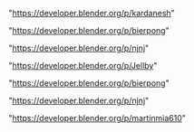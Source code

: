 "https://developer.blender.org/p/kardanesh"

"https://developer.blender.org/p/bierpong"

"https://developer.blender.org/p/njnj"

"https://developer.blender.org/p/Jellby"

 
"https://developer.blender.org/p/bierpong"


"https://developer.blender.org/p/njnj"


"https://developer.blender.org/p/martinmia610"


 
